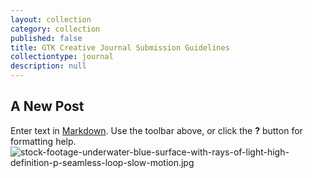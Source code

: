 ```yaml
---
layout: collection
category: collection
published: false
title: GTK Creative Journal Submission Guidelines
collectiontype: journal
description: null
---
```


## A New Post

Enter text in [Markdown](http://daringfireball.net/projects/markdown/). Use the toolbar above, or click the **?** button for formatting help.
![stock-footage-underwater-blue-surface-with-rays-of-light-high-definition-p-seamless-loop-slow-motion.jpg]({{site.baseurl}}/media/stock-footage-underwater-blue-surface-with-rays-of-light-high-definition-p-seamless-loop-slow-motion.jpg)
